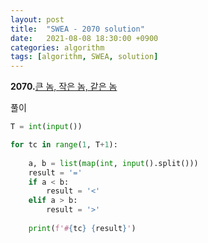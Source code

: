 ```yaml
---
layout: post
title:  "SWEA - 2070 solution"
date:   2021-08-08 18:30:00 +0900
categories: algorithm
tags: [algorithm, SWEA, solution]
---
```

**2070.**[큰 놈, 작은 놈, 같은 놈](https://swexpertacademy.com/main/code/problem/problemDetail.do?problemLevel=1&contestProbId=AV5QQ6qqA40DFAUq&categoryId=AV5QQ6qqA40DFAUq&categoryType=CODE&problemTitle=&orderBy=FIRST_REG_DATETIME&selectCodeLang=PYTHON&select-1=1&pageSize=10&pageIndex=1)

풀이

```python
T = int(input())

for tc in range(1, T+1):
    
    a, b = list(map(int, input().split()))
    result = '='
    if a < b:
        result = '<'
    elif a > b:
        result = '>'
    
    print(f'#{tc} {result}')
    
```

